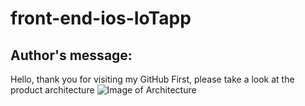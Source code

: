# front-end-ios-IoTapp
## Author's message:
Hello, thank you for visiting my GitHub
First, please take a look at the product architecture
![Image of Architecture](https://i.imgur.com/Yv5VaP6.png)
